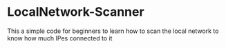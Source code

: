 # LocalNetwork-Scanner
This a simple code for beginners  to learn how to scan the local network to know how much IPes connected to it
